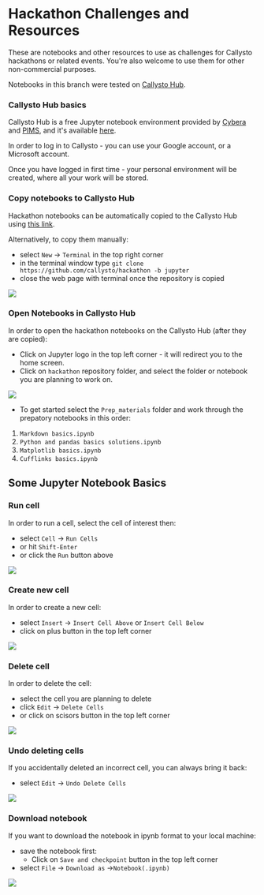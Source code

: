 # Hackathon Challenges and Resources

These are notebooks and other resources to use as challenges for Callysto hackathons or related events. You're also welcome to use them for other non-commercial purposes.

Notebooks in this branch were tested on [Callysto Hub](https://hub.callysto.ca).

### Callysto Hub basics
  
Callysto Hub is a free Jupyter notebook environment provided by [Cybera](https://www.cybera.ca/) and [PIMS](https://www.pims.math.ca/), and it's available [here](https://hub.callysto.ca). 

In order to log in to Callysto  - you can  use your Google account, or a Microsoft account.  
     
Once you have logged in first time - your personal environment will be created, where all your work will be stored.


### Copy notebooks to Callysto Hub
   
 Hackathon notebooks can be automatically copied to the Callysto Hub using [this link](https://hub.callysto.ca/jupyter/hub/user-redirect/git-pull?repo=https://github.com/callysto/hackathon).
   
 Alternatively, to copy them  manually:
 
- select `New` -> `Terminal` in the top right corner  
- in the terminal window type `git clone https://github.com/callysto/hackathon -b jupyter` 
- close the web page with terminal once the repository is copied
  
![](https://swift-yeg.cloud.cybera.ca:8080/v1/AUTH_d22d1e3f28be45209ba8f660295c84cf/hackaton/terminal.png)
  
### Open Notebooks in Callysto Hub
  
In order to open the hackathon notebooks on the Callysto Hub (after they are copied):

- Click on Jupyter logo in the top left corner - it will redirect you to the home screen.  
- Click on `hackathon` repository folder, and select the folder or notebook you are planning to work on.

![](https://swift-yeg.cloud.cybera.ca:8080/v1/AUTH_d22d1e3f28be45209ba8f660295c84cf/hackaton/jupyter_logo.png)

- To get started select the `Prep_materials` folder and work through the prepatory notebooks in this order: 
1) `Markdown basics.ipynb` 
2) `Python and pandas basics solutions.ipynb` 
3) `Matplotlib basics.ipynb` 
4) `Cufflinks basics.ipynb` 


## Some Jupyter Notebook Basics
### Run cell
    
In order to run a cell, select the cell of interest then:

 - select `Cell` -> `Run Cells`
 - or hit `Shift-Enter`
 - or click the `Run` button above
 
 ![](https://swift-yeg.cloud.cybera.ca:8080/v1/AUTH_d22d1e3f28be45209ba8f660295c84cf/hackaton/run_button.png)
 
 
 ### Create new cell

In order to create a new cell:
   
- select `Insert` -> `Insert Cell Above`  or  `Insert Cell Below`  
- click on plus button in the top left corner   
  
![](https://swift-yeg.cloud.cybera.ca:8080/v1/AUTH_d22d1e3f28be45209ba8f660295c84cf/hackaton/plus.png)


### Delete cell
  
In order to delete the cell:

 - select the cell you are planning to delete
 - click `Edit` -> `Delete Cells`
 - or click on scisors button in the top left corner


![](https://swift-yeg.cloud.cybera.ca:8080/v1/AUTH_d22d1e3f28be45209ba8f660295c84cf/hackaton/scisors.png)
 
 ### Undo deleting cells
    
 If you accidentally deleted an incorrect cell, you can always bring it back:
 - select `Edit` -> `Undo Delete Cells`
    
 ![](https://swift-yeg.cloud.cybera.ca:8080/v1/AUTH_d22d1e3f28be45209ba8f660295c84cf/hackaton/undo_delete_jupyter.png)
 
 
### Download notebook

If you want to download the notebook in ipynb format to your local machine:

- save the notebook first:
    - Click on `Save and checkpoint` button in the top left corner
- select `File` -> `Download as` ->`Notebook(.ipynb)`  

![](https://swift-yeg.cloud.cybera.ca:8080/v1/AUTH_d22d1e3f28be45209ba8f660295c84cf/hackaton/save_and_checkpoint.png)
